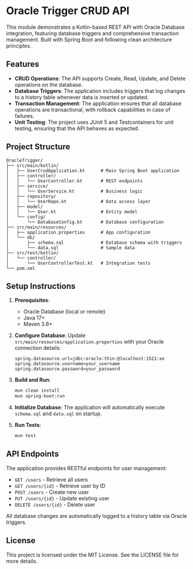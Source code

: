 # Oracle Trigger CRUD API

This module demonstrates a Kotlin-based REST API with Oracle Database integration, featuring database triggers and comprehensive transaction management. Built with Spring Boot and following clean architecture principles.

## Features

- **CRUD Operations**: The API supports Create, Read, Update, and Delete operations on the database.
- **Database Triggers**: The application includes triggers that log changes to a history table whenever data is inserted or updated.
- **Transaction Management**: The application ensures that all database operations are transactional, with rollback capabilities in case of failures.
- **Unit Testing**: The project uses JUnit 5 and Testcontainers for unit testing, ensuring that the API behaves as expected.

## Project Structure

```
OracleTrigger/
├── src/main/kotlin/
│   ├── UserCrudApplication.kt      # Main Spring Boot application
│   ├── controller/
│   │   └── UserController.kt       # REST endpoints
│   ├── service/
│   │   └── UserService.kt          # Business logic
│   ├── repository/
│   │   └── UserRepo.kt             # Data access layer
│   ├── model/
│   │   └── User.kt                 # Entity model
│   └── config/
│       └── DatabaseConfig.kt       # Database configuration
├── src/main/resources/
│   ├── application.properties      # App configuration
│   └── db/
│       ├── schema.sql              # Database schema with triggers
│       └── data.sql                # Sample data
├── src/test/kotlin/
│   └── controller/
│       └── UserControllerTest.kt   # Integration tests
└── pom.xml
```

## Setup Instructions

1. **Prerequisites**:
   - Oracle Database (local or remote)
   - Java 17+
   - Maven 3.8+

2. **Configure Database**:
   Update `src/main/resources/application.properties` with your Oracle connection details:
   ```properties
   spring.datasource.url=jdbc:oracle:thin:@localhost:1521:xe
   spring.datasource.username=your_username
   spring.datasource.password=your_password
   ```

3. **Build and Run**:
   ```bash
   mvn clean install
   mvn spring-boot:run
   ```

4. **Initialize Database**:
   The application will automatically execute `schema.sql` and `data.sql` on startup.

5. **Run Tests**:
   ```bash
   mvn test
   ```

## API Endpoints

The application provides RESTful endpoints for user management:

- `GET /users` - Retrieve all users
- `GET /users/{id}` - Retrieve user by ID
- `POST /users` - Create new user
- `PUT /users/{id}` - Update existing user
- `DELETE /users/{id}` - Delete user

All database changes are automatically logged to a history table via Oracle triggers.

## License

This project is licensed under the MIT License. See the LICENSE file for more details.